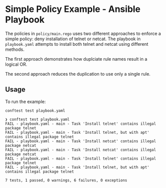 # Simple Policy Example - Ansible Playbook

The policies in `policy/main.rego` uses two different approaches to enforce a simple policy: deny installation of telnet or netcat. The playbook in `playbook.yaml` attempts to install both telnet and netcat using different methods.

The first approach demonstrates how duplciate rule names result in a logical OR.

The second approach reduces the duplication to use only a single rule.

## Usage

To run the example:

```
conftest test playbook.yaml
```

```
❯ conftest test playbook.yaml
FAIL - playbook.yaml - main - Task 'Install telnet' contains illegal package telnet
FAIL - playbook.yaml - main - Task 'Install telnet, but with apt' contains illegal package telnet
FAIL - playbook.yaml - main - Task 'Install netcat' contains illegal package netcat
FAIL - playbook.yaml - main - Task 'Install netcat' contains illegal package netcat
FAIL - playbook.yaml - main - Task 'Install telnet' contains illegal package telnet
FAIL - playbook.yaml - main - Task 'Install telnet, but with apt' contains illegal package telnet

7 tests, 1 passed, 0 warnings, 6 failures, 0 exceptions
```

